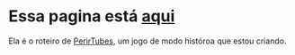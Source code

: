 # Essa pagina está [aqui](https://robertoweller.github.io/perditubes/)
Ela é o roteiro de [PerirTubes](https://github.com/robertoweller/jogo_historia), um jogo de modo históroa que estou criando.

